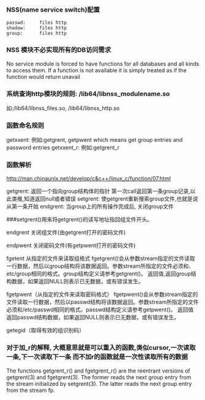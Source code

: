 ### NSS(name service switch)配置
```
passwd:     files http
shadow:     files http
group:      files http
```
### NSS 模块不必实现所有的DB访问需求
 No service module is forced to have functions for all databases and all kinds to access them.
If a function is not available it is simply treated as if the function would return unavail

### 系统查询http模块的规则: /lib64/libnss_modulename.so
如:/lib64/libnss_files.so, /lib64/libnss_http.so

### 函数命名规则
getxxent: 例如:getgrent, getpwent   which means get group entries and password entries
getxxent_r: 例如:getgrent_r

### 函数解析

http://man.chinaunix.net/develop/c&c++/linux_c/function/07.html

getgrent: 返回一个指向group结构体的指针
第一次call返回第一条group记录,以此类推,知道返回null或者错误
setgrent: 使getgrent重新搜索group文件,也就是说从第一条开始
endgrent: 当group上的所有操作完成后, 关闭group文件



###setgrent()用来将getgrent()的读写地址指回组文件开头。


endgrent 关闭组文件(由getgrent打开的密码文件)

endpwent 关闭密码文件(有getpwent打开的密码文件)

fgetent  从指定的文件来读取组格式
fgetgrent()会从参数stream指定的文件读取一行数据，然后以group结构将该数据返回。参数stream所指定的文件必须和、etc/group相同的格式。group结构定义请参考getgrent()。
返回值,返回group结构数据，如果返回NULL则表示已无数据，或有错误发生。

fgetpwent（从指定的文件来读取密码格式）
fgetpwent()会从参数stream指定的文件读取一行数据，然后以passwd结构将该数据返回。参数stream所指定的文件必须和/etc/passwd相同的格式。passwd结构定义请参考getpwent()。
返回值 返回passwd结构数据，如果返回NULL则表示已无数据，或有错误发生。

getegid（取得有效的组识别码）

### 对于加_r的解释, 大概意思就是可以重入的函数,类似cursor,一次读取一条,下一次读取下一条 而不加r的函数就是一次性读取所有的数据
The functions getgrent_r() and fgetgrent_r() are the reentrant versions of getgrent(3) and fgetgrent(3).
The former reads the next group entry from the stream initialized by setgrent(3). The latter reads the next group entry from the stream fp.

